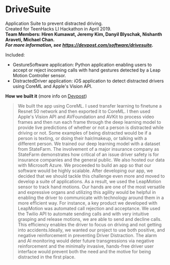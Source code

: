# DriveSuite

Application Suite to prevent distracted driving.  
Created for TeenHacks LI Hackathon in April 2019.  
**Team Members: Hiren Kumawat, Jeremy Kim, Danyil Blyschak, Nishanth Araveti, Michael Chan.**  
***For more information, see https://devpost.com/software/drivesuite.***  
 
Included: 
* GestureSoftware application: Python application enabling users to accept or reject incoming calls with hand gestures detected by a Leap Motion Controller sensor.
* DistractedDriver application: iOS application to detect distracted drivers using CoreML and Apple's Vision API.

**How we built it** (more info on [Devpost](https://devpost.com/software/drivesuite))  
> We built the app using CoreML. I used transfer learning to finetune a Resnet 50 network and then exported it to CoreML. I then used Apple's Vision API and AVFoundation and AVKit to process video frames and then run each frame through the deep learning model to provide live predictions of whether or not a person is distracted while driving or not. Some examples of being distracted would be if a person is texting, or doing their hair/makeup, or talking with a different person. We trained our deep learning model with a dataset from StateFarm. The involvement of a major insurance company as StateFarm demonstrates how critical of an issue driver safety is for insurance companies and the general public. We also hosted our data with Microsoft Azure. We proceeded to build an app so that our software would be highly scalable. After developing our app, we decided that we should tackle this challenge even more and moved to develop a suite of applications. As a result, we used the LeapMotion sensor to track hand motions. Our hands are one of the most versatile and expressive organs and utilizing this agility would be helpful in enabling the driver to communicate with technology around them in a more efficient way. For instance, a key product we developed with LeapMotion was automated call rejection and acceptance. We used the Twilio API to automate sending calls and with very intuitive grasping and release motions, we are able to send and decline calls. This efficiency enables the driver to focus on driving and not getting into accidents.Ideally, we wanted our project to use both positive, and negative reinforcement in preventing Driver Distraction. The alarm and AI monitoring would deter future transgressions via negative reinforcement and the minimally invasive, hands-free driver user interface would prevent both the need and the motive for being distracted in the first place.
